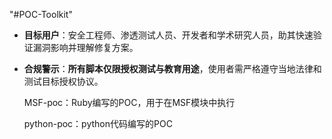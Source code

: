 "#POC-Toolkit" 

- **目标用户**：安全工程师、渗透测试人员、开发者和学术研究人员，助其快速验证漏洞影响并理解修复方案。

- **合规警示**：**所有脚本仅限授权测试与教育用途**，使用者需严格遵守当地法律和测试目标授权协议。

  MSF-poc：Ruby编写的POC，用于在MSF模块中执行

  python-poc：python代码编写的POC
